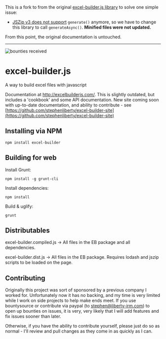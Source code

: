 This is a fork to from the original [excel-builder.js library](https://github.com/stephenliberty/excel-builder.js) to solve one simple issue:

- [JSZip v3 does not support](https://stuk.github.io/jszip/CHANGES.html) `generate()` anymore, so we have to change this library to call `generateAsync()`. **Minified files were not updated.**
 
From this point, the original documentation is untouched.

---



![bounties received](https://www.bountysource.com/badge/team?team_id=59027&style=bounties_received)

excel-builder.js
================

A way to build excel files with javascript

Documentation at http://excelbuilderjs.com/. This is slightly outdated, but includes a 'cookbook' and some 
API documentation. New site coming soon with up-to-date documentation, and ability to contribute - see [https://github.com/stephenliberty/excel-builder-site](https://github.com/stephenliberty/excel-builder-site)

Installing via NPM
------------------

	npm install excel-builder


Building for web
----------------

Install Grunt:

	npm install -g grunt-cli

Install dependencies:

	npm install

Build & uglify:

	grunt

Distributables
---------------
excel-builder.compiled.js -> All files in the EB package and all dependencies.

excel-builder.dist.js -> All files in the EB package. Requires lodash and jszip scripts to be loaded on the page.

Contributing
-------------

Originally this project was sort of sponsored by a previous company I worked for. Unfortunately now it has no backing, and my time is very limited while I work on side projects to help make ends meet. If you use bountysource or contribute via paypal (to stephen@liberty-irm.com) to open up bounties on issues, it is very, very likely that I will add features and fix issues sooner than later. 

Otherwise, if you have the ability to contribute yourself, please just do so as normal - I'll review and pull changes as they come in as quickly as I can. 
